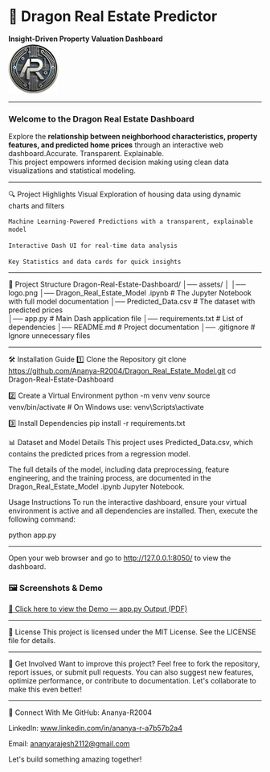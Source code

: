 # 🏡 Dragon Real Estate Predictor  
**Insight-Driven Property Valuation Dashboard**  
![Logo](assets/logo.png)

---

###  Welcome to the Dragon Real Estate Dashboard

Explore the **relationship between neighborhood characteristics, property features, and predicted home prices** through an interactive web dashboard.Accurate. Transparent. Explainable.  
This project empowers informed decision making using clean data visualizations and statistical modeling.

---

🔍 Project Highlights
    Visual Exploration of housing data using dynamic charts and filters

    Machine Learning-Powered Predictions with a transparent, explainable model

    Interactive Dash UI for real-time data analysis

    Key Statistics and data cards for quick insights

---

📂 Project Structure
Dragon-Real-Estate-Dashboard/
│── assets/
│   │── logo.png
│── Dragon_Real_Estate_Model .ipynb    # The Jupyter Notebook with full model documentation
│── Predicted_Data.csv                 # The dataset with predicted prices                         
│── app.py                             # Main Dash application file
│── requirements.txt                   # List of dependencies
│── README.md                          # Project documentation
│── .gitignore                         # Ignore unnecessary files

---

🛠️ Installation Guide
1️⃣ Clone the Repository
git clone https://github.com/Ananya-R2004/Dragon_Real_Estate_Model.git
cd Dragon-Real-Estate-Dashboard

2️⃣ Create a Virtual Environment
python -m venv venv
source venv/bin/activate  # On Windows use: venv\Scripts\activate

3️⃣ Install Dependencies
pip install -r requirements.txt

📊 Dataset and Model Details
This project uses Predicted_Data.csv, which contains the  predicted prices from a regression model.

The full details of the model, including data preprocessing, feature engineering, and the training process, are documented in the Dragon_Real_Estate_Model .ipynb Jupyter Notebook.

Usage Instructions
To run the interactive dashboard, ensure your virtual environment is active and all dependencies are installed. Then, execute the following command:

python app.py

---

Open your web browser and go to http://127.0.0.1:8050/ to view the dashboard.

### 🖼️ Screenshots & Demo

[📄 Click here to view the Demo — app.py Output (PDF)](Model_Analysis_Demo.pdf)

---

📝 License
This project is licensed under the MIT License. See the LICENSE file for details.

---

🤝 Get Involved
Want to improve this project? Feel free to fork the repository, report issues, or submit pull requests. You can also suggest new features, optimize performance, or contribute to documentation. Let's collaborate to make this even better!

---
🔗 Connect With Me
 GitHub: Ananya-R2004

 LinkedIn: www.linkedin.com/in/ananya-r-a7b57b2a4

 Email: ananyarajesh2112@gmail.com

Let's build something amazing together! 